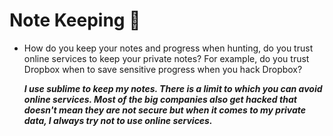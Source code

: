 # Note Keeping 📒

- How do you keep your notes and progress when hunting, do you trust online services to keep your private notes?
For example, do you trust Dropbox when to save sensitive progress when you hack Dropbox?
  
  ***I use sublime to keep my notes. There is a limit to which you can avoid online services. Most of the big companies also get hacked that doesn't mean they are not secure but when it comes to my private data, I always try not to use online services.***
